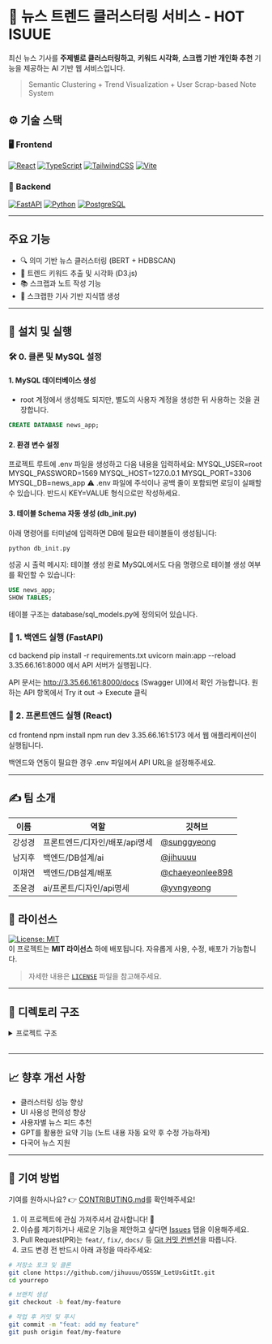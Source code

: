 # 📰 뉴스 트렌드 클러스터링 서비스 - HOT ISUUE

최신 뉴스 기사를 **주제별로 클러스터링하고**, **키워드 시각화**, **스크랩 기반 개인화 추천** 기능을 제공하는 AI 기반 웹 서비스입니다.

> Semantic Clustering + Trend Visualization + User Scrap-based Note System


## ⚙️ 기술 스택

### 🖥️ Frontend
[![React](https://img.shields.io/badge/React-20232A?style=for-the-badge&logo=react&logoColor=61DAFB)](https://reactjs.org/)
[![TypeScript](https://img.shields.io/badge/TypeScript-007ACC?style=for-the-badge&logo=typescript&logoColor=white)](https://www.typescriptlang.org/)
[![TailwindCSS](https://img.shields.io/badge/TailwindCSS-06B6D4?style=for-the-badge&logo=tailwindcss&logoColor=white)](https://tailwindcss.com/)
[![Vite](https://img.shields.io/badge/Vite-646CFF?style=for-the-badge&logo=vite&logoColor=white)](https://vitejs.dev/)

### 🔧 Backend
[![FastAPI](https://img.shields.io/badge/FastAPI-005571?style=for-the-badge&logo=fastapi&logoColor=white)](https://fastapi.tiangolo.com/)
[![Python](https://img.shields.io/badge/Python-3776AB?style=for-the-badge&logo=python&logoColor=white)](https://www.python.org/)
[![PostgreSQL](https://img.shields.io/badge/PostgreSQL-316192?style=for-the-badge&logo=postgresql&logoColor=white)](https://www.postgresql.org/)

---
## 주요 기능
- 🔍 의미 기반 뉴스 클러스터링 (BERT + HDBSCAN)
- 🧠 트렌드 키워드 추출 및 시각화 (D3.js)
- 📚 스크랩과 노트 작성 기능
- 📝 스크랩한 기사 기반 지식맵 생성
  


---
## 🚀 설치 및 실행

### 🛠️ 0. 클론 및 MySQL 설정

#### 1. MySQL 데이터베이스 생성

- root 계정에서 생성해도 되지만, 별도의 사용자 계정을 생성한 뒤 사용하는 것을 권장합니다.

```sql
CREATE DATABASE news_app;
```

#### 2. 환경 변수 설정
프로젝트 루트에 .env 파일을 생성하고 다음 내용을 입력하세요:
MYSQL_USER=root
MYSQL_PASSWORD=1569
MYSQL_HOST=127.0.0.1
MYSQL_PORT=3306
MYSQL_DB=news_app
⚠️ .env 파일에 주석이나 공백 줄이 포함되면 로딩이 실패할 수 있습니다.
반드시 KEY=VALUE 형식으로만 작성하세요.

#### 3. 테이블 Schema 자동 생성 (db_init.py)
아래 명령어를 터미널에 입력하면 DB에 필요한 테이블들이 생성됩니다:

```bash
python db_init.py
```

성공 시 출력 메시지:
테이블 생성 완료
MySQL에서도 다음 명령으로 테이블 생성 여부를 확인할 수 있습니다:

```sql
USE news_app;
SHOW TABLES;
```
테이블 구조는 database/sql_models.py에 정의되어 있습니다.

### 🔧 1. 백엔드 실행 (FastAPI)
cd backend
pip install -r requirements.txt
uvicorn main:app --reload
3.35.66.161:8000 에서 API 서버가 실행됩니다.

API 문서는 http://3.35.66.161:8000/docs (Swagger UI)에서 확인 가능합니다.
원하는 API 항목에서 Try it out → Execute 클릭

### 🎨 2. 프론트엔드 실행 (React)
cd frontend
npm install
npm run dev
3.35.66.161:5173 에서 웹 애플리케이션이 실행됩니다.

백엔드와 연동이 필요한 경우 .env 파일에서 API URL을 설정해주세요.

---
## ✍️  팀 소개
| 이름 | 역할 | 깃허브 |
|------|------|--------|
| 강성경 | 프론트엔드/디자인/배포/api명세 | [@sunggyeong](https://github.com/sunggyeong) |
| 남지후 | 백엔드/DB설계/ai | [@jihuuuu](https://github.com/jihuuuu) |
| 이채연 | 백엔드/DB설계/배포 | [@chaeyeonlee898](https://github.com/chaeyeonlee898) |
| 조윤경 |  ai/프론트/디자인/api명세 | [@yvngyeong](https://github.com/yvngyeong) |

## 🔐 라이선스

[![License: MIT](https://img.shields.io/badge/License-MIT-yellow.svg?style=for-the-badge)](./LICENSE)  
이 프로젝트는 **MIT 라이선스** 하에 배포됩니다. 자유롭게 사용, 수정, 배포가 가능합니다.

> 자세한 내용은 [`LICENSE`](./LICENSE) 파일을 참고해주세요.
>
> 

---

## 📁 디렉토리 구조

<details>
<summary> 프로젝트 구조 </summary>

<pre>
project/
├─ api/                   # api 목록 (필요시 확장)
│   ├─ create_app.py      # FastAPI 앱 팩토리(환경 로드, 라우터 등록) 생성
│   ├─ routes/
│   │   ├─ news.py       
│   │   ├─ cluster.py
│   │   └─ user.py
│   └─ schemas/
│       ├─ news.py
│       └─ user.py
├─ collector/             # rss 기사 크롤링
│   ├─ rss_list.py
│   └─ rss_collector.py
├─ clustering/            # 기사 클러스터링 (AI)
│   ├─ embedder.py
│   ├─ cluster.py
│   └─ pipeline.py
├─ database/
│   ├─ connection.py
│   ├─ mongo_models.py    # 선택 (필요시 확장)
│   └─ sql_models.py
├─ frontend/              # React / Streamlit
├─ data/                  # 선택
│   └─ raw/               # 선택 (RSS로 받은 기사 JSON)
├─ app.py                 # FastAPI 실행 진입점
├─ .env
├─ db_init.py             # DB 초기 생성
├─ requirements.txt       # 패키지 설치 및 의존성 주입
└─ Dockerfile             # 선택 (필요시 확장)
</details>
</pre>
<br>

---
## 📈 향후 개선 사항
- 클러스터링 성능 향상
- UI 사용성 편의성 향상  
- 사용자별 뉴스 피드 추천
- GPT를 활용한 요약 기능 (노트 내용 자동 요약 후 수정 가능하게)
- 다국어 뉴스 지원

---
## 🤝 기여 방법
기여를 원하시나요? 👉 [CONTRIBUTING.md](./CONTRIBUTING.md)를 확인해주세요!

1. 이 프로젝트에 관심 가져주셔서 감사합니다! 🙌  
2. 이슈를 제기하거나 새로운 기능을 제안하고 싶다면 [Issues](https://github.com/jihuuuu/OSSSW_LetUsGitIt/issues) 탭을 이용해주세요.
3. Pull Request(PR)는 `feat/`, `fix/`, `docs/` 등 [Git 커밋 컨벤션](https://www.conventionalcommits.org/ko/v1.0.0/)을 따릅니다.
4. 코드 변경 전 반드시 아래 과정을 따라주세요:

```bash
# 저장소 포크 및 클론
git clone https://github.com/jihuuuu/OSSSW_LetUsGitIt.git
cd yourrepo

# 브랜치 생성
git checkout -b feat/my-feature

# 작업 후 커밋 및 푸시
git commit -m "feat: add my feature"
git push origin feat/my-feature
```
